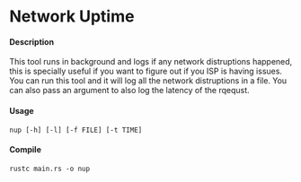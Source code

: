 # Network Uptime

#### Description

This tool runs in background and logs if any network distruptions happened, this is specially useful if you want to figure out if you ISP is having issues. You can run this tool and it will log all the network distruptions in a file. You can also pass an argument to also log the latency of the rqequst.

#### Usage

```
nup [-h] [-l] [-f FILE] [-t TIME]
```

#### Compile

```
rustc main.rs -o nup
```

